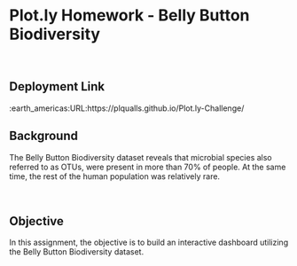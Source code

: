 <html>
<h1>Plot.ly Homework - Belly Button Biodiversity</h1>
<br>
<h2> Deployment Link</h2>
:earth_americas:URL:https://plqualls.github.io/Plot.ly-Challenge/

<h2>Background</h2>
<p>The Belly Button Biodiversity dataset reveals that microbial species also referred to as OTUs, were present in more than 70% of people. At the same time, the rest of the human population was relatively rare.</p>
<br>
<h2>Objective</h2>
<p>In this assignment, the objective is to build an interactive dashboard utilizing the Belly Button Biodiversity dataset.</p>